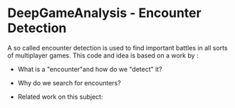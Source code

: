 # DeepGameAnalysis - Encounter Detection

A so called encounter detection is used to find important battles in all sorts of multiplayer games.
This code and idea is based on a work by : 



- What is a "encounter"and how do we "detect" it?

- Why do we search for encounters?

- Related work on this subject:
